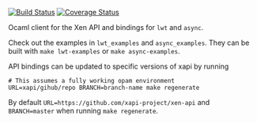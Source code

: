 [![Build Status](https://travis-ci.org/xapi-project/xen-api-client.svg?branch=master)](https://travis-ci.org/xapi-project/xen-api-client)
[![Coverage Status](https://coveralls.io/repos/github/xapi-project/xen-api-client/badge.svg?branch=master)](https://coveralls.io/github/xapi-project/xen-api-client?branch=master)

Ocaml client for the Xen API and bindings for `lwt` and `async`.

Check out the examples in `lwt_examples` and `async_examples`. They can be built with `make lwt-examples` or `make async-examples`.

API bindings can be updated to specific versions of xapi by running

```
# This assumes a fully working opam environment
URL=xapi/gihub/repo BRANCH=branch-name make regenerate
```

By default `URL=https://github.com/xapi-project/xen-api` and `BRANCH=master` when running `make regenerate`.

